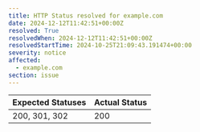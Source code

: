 ```yaml
---
title: HTTP Status resolved for example.com
date: 2024-12-12T11:42:51+00:00Z
resolved: True
resolvedWhen: 2024-12-12T11:42:51+00:00Z
resolvedStartTime: 2024-10-25T21:09:43.191474+00:00
severity: notice
affected:
  - example.com
section: issue
---
```


| Expected Statuses | Actual Status  |
|-------------------|----------------|
| 200, 301, 302 | 200 |
